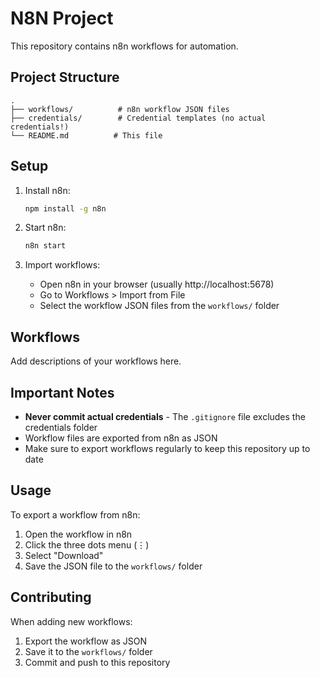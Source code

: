 # N8N Project

This repository contains n8n workflows for automation.

## Project Structure

```
.
├── workflows/          # n8n workflow JSON files
├── credentials/        # Credential templates (no actual credentials!)
└── README.md          # This file
```

## Setup

1. Install n8n:
   ```bash
   npm install -g n8n
   ```

2. Start n8n:
   ```bash
   n8n start
   ```

3. Import workflows:
   - Open n8n in your browser (usually http://localhost:5678)
   - Go to Workflows > Import from File
   - Select the workflow JSON files from the `workflows/` folder

## Workflows

Add descriptions of your workflows here.

## Important Notes

- **Never commit actual credentials** - The `.gitignore` file excludes the credentials folder
- Workflow files are exported from n8n as JSON
- Make sure to export workflows regularly to keep this repository up to date

## Usage

To export a workflow from n8n:
1. Open the workflow in n8n
2. Click the three dots menu (⋮)
3. Select "Download"
4. Save the JSON file to the `workflows/` folder

## Contributing

When adding new workflows:
1. Export the workflow as JSON
2. Save it to the `workflows/` folder
3. Commit and push to this repository
